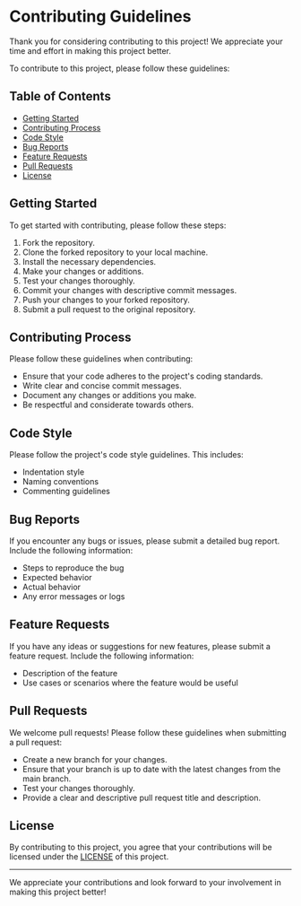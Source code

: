 # Contributing Guidelines

Thank you for considering contributing to this project! We appreciate your time and effort in making this project better.

To contribute to this project, please follow these guidelines:

## Table of Contents

- [Getting Started](#getting-started)
- [Contributing Process](#contributing-process)
- [Code Style](#code-style)
- [Bug Reports](#bug-reports)
- [Feature Requests](#feature-requests)
- [Pull Requests](#pull-requests)
- [License](#license)

## Getting Started

To get started with contributing, please follow these steps:

1. Fork the repository.
2. Clone the forked repository to your local machine.
3. Install the necessary dependencies.
4. Make your changes or additions.
5. Test your changes thoroughly.
6. Commit your changes with descriptive commit messages.
7. Push your changes to your forked repository.
8. Submit a pull request to the original repository.

## Contributing Process

Please follow these guidelines when contributing:

- Ensure that your code adheres to the project's coding standards.
- Write clear and concise commit messages.
- Document any changes or additions you make.
- Be respectful and considerate towards others.

## Code Style

Please follow the project's code style guidelines. This includes:

- Indentation style
- Naming conventions
- Commenting guidelines

## Bug Reports

If you encounter any bugs or issues, please submit a detailed bug report. Include the following information:

- Steps to reproduce the bug
- Expected behavior
- Actual behavior
- Any error messages or logs

## Feature Requests

If you have any ideas or suggestions for new features, please submit a feature request. Include the following information:

- Description of the feature
- Use cases or scenarios where the feature would be useful

## Pull Requests

We welcome pull requests! Please follow these guidelines when submitting a pull request:

- Create a new branch for your changes.
- Ensure that your branch is up to date with the latest changes from the main branch.
- Test your changes thoroughly.
- Provide a clear and descriptive pull request title and description.

## License

By contributing to this project, you agree that your contributions will be licensed under the [LICENSE](LICENSE) of this project.

---

We appreciate your contributions and look forward to your involvement in making this project better!
